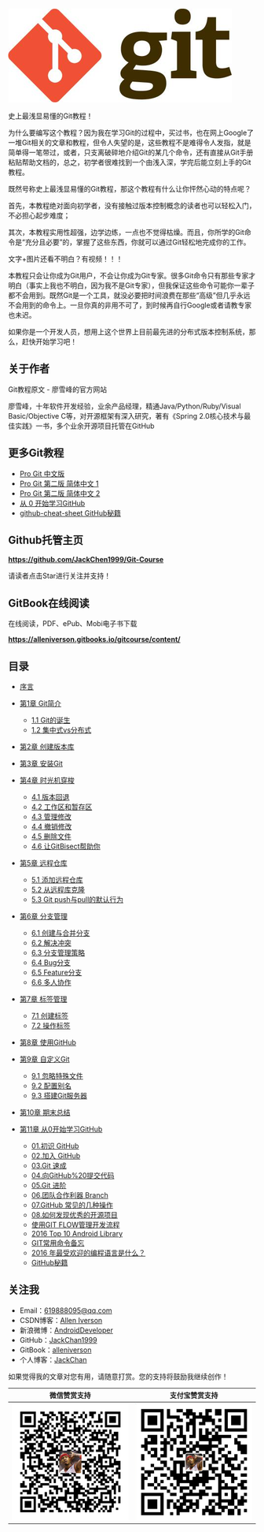 ![git](assets/git0.jpg)

史上最浅显易懂的Git教程！

为什么要编写这个教程？因为我在学习Git的过程中，买过书，也在网上Google了一堆Git相关的文章和教程，但令人失望的是，这些教程不是难得令人发指，就是简单得一笔带过，或者，只支离破碎地介绍Git的某几个命令，还有直接从Git手册粘贴帮助文档的，总之，初学者很难找到一个由浅入深，学完后能立刻上手的Git教程。

既然号称史上最浅显易懂的Git教程，那这个教程有什么让你怦然心动的特点呢？

首先，本教程绝对面向初学者，没有接触过版本控制概念的读者也可以轻松入门，不必担心起步难度；

其次，本教程实用性超强，边学边练，一点也不觉得枯燥。而且，你所学的Git命令是“充分且必要”的，掌握了这些东西，你就可以通过Git轻松地完成你的工作。

文字+图片还看不明白？有视频！！！

本教程只会让你成为Git用户，不会让你成为Git专家。很多Git命令只有那些专家才明白（事实上我也不明白，因为我不是Git专家），但我保证这些命令可能你一辈子都不会用到。既然Git是一个工具，就没必要把时间浪费在那些“高级”但几乎永远不会用到的命令上。一旦你真的非用不可了，到时候再自行Google或者请教专家也未迟。

如果你是一个开发人员，想用上这个世界上目前最先进的分布式版本控制系统，那么，赶快开始学习吧！

## 关于作者

Git教程原文 - 廖雪峰的官方网站

廖雪峰，十年软件开发经验，业余产品经理，精通Java/Python/Ruby/Visual Basic/Objective C等，对开源框架有深入研究，著有《Spring 2.0核心技术与最佳实践》一书，多个业余开源项目托管在GitHub

## 更多Git教程

- [Pro Git 中文版](https://alleniverson.gitbooks.io/gitcourse/content/https://www.gitbook.com/book/0532/progit/details)
- [Pro Git 第二版 简体中文 1](https://git-scm.com/book/zh/v2)
- [Pro Git 第二版 简体中文 2](https://alleniverson.gitbooks.io/gitcourse/content/https://www.gitbook.com/book/bingohuang/progit2/details)
- [从 0 开始学习GitHub](https://alleniverson.gitbooks.io/gitcourse/content/https://www.gitbook.com/book/stormzhang/learn-github-from-zero/details)
- [github-cheat-sheet GitHub秘籍](https://alleniverson.gitbooks.io/gitcourse/content/https://github.com/tiimgreen/github-cheat-sheet/blob/master/README.zh-cn.html)

## Github托管主页

**https://github.com/JackChen1999/Git-Course**

请读者点击Star进行关注并支持！

## GitBook在线阅读

在线阅读，PDF、ePub、Mobi电子书下载

**https://alleniverson.gitbooks.io/gitcourse/content/**

## 目录

* [序言](https://alleniverson.gitbooks.io/gitcourse/content/README.html)

* [第1章 Git简介](https://alleniverson.gitbooks.io/gitcourse/content/第1章%20Git简介/README.html)
  * [1.1 Git的诞生](https://alleniverson.gitbooks.io/gitcourse/content/第1章%20Git简介/Git的诞生.html)
  * [1.2 集中式vs分布式](https://alleniverson.gitbooks.io/gitcourse/content/第1章%20Git简介/集中式vs分布式.html)

* [第2章 创建版本库](https://alleniverson.gitbooks.io/gitcourse/content/第2章%20创建版本库/README.html)

* [第3章 安装Git](https://alleniverson.gitbooks.io/gitcourse/content/第3章%20安装Git/README.html)

* [第4章 时光机穿梭](https://alleniverson.gitbooks.io/gitcourse/content/第4章%20时光机穿梭/README.html)
  * [4.1 版本回退](https://alleniverson.gitbooks.io/gitcourse/content/第4章%20时光机穿梭/版本回退.html)
  * [4.2 工作区和暂存区](https://alleniverson.gitbooks.io/gitcourse/content/第4章%20时光机穿梭/工作区和暂存区.html)
  * [4.3 管理修改](https://alleniverson.gitbooks.io/gitcourse/content/第4章%20时光机穿梭/管理修改.html)
  * [4.4 撤销修改](https://alleniverson.gitbooks.io/gitcourse/content/第4章%20时光机穿梭/撤销修改.html)
  * [4.5 删除文件](https://alleniverson.gitbooks.io/gitcourse/content/第4章%20时光机穿梭/删除文件.html)
  * [4.6 让GitBisect帮助你](https://alleniverson.gitbooks.io/gitcourse/content/第4章%20时光机穿梭/让GitBisect帮助你.html)

* [第5章 远程仓库](https://alleniverson.gitbooks.io/gitcourse/content/第5章%20远程仓库/README.html)
  * [5.1 添加远程仓库](https://alleniverson.gitbooks.io/gitcourse/content/第5章%20远程仓库/添加远程仓库.html)
  * [5.2 从远程库克隆](https://alleniverson.gitbooks.io/gitcourse/content/第5章%20远程仓库/从远程库克隆.html)
  * [5.3 Git push与pull的默认行为](https://alleniverson.gitbooks.io/gitcourse/content/第5章%20远程仓库/push与pull的默认行为.html)

* [第6章 分支管理](https://alleniverson.gitbooks.io/gitcourse/content/第6章%20分支管理/README.html)
  * [6.1 创建与合并分支](https://alleniverson.gitbooks.io/gitcourse/content/第6章%20分支管理/创建与合并分支.html)
  * [6.2 解决冲突](https://alleniverson.gitbooks.io/gitcourse/content/第6章%20分支管理/解决冲突.html)
  * [6.3 分支管理策略](https://alleniverson.gitbooks.io/gitcourse/content/第6章%20分支管理/分支管理策略.html)
  * [6.4 Bug分支](https://alleniverson.gitbooks.io/gitcourse/content/第6章%20分支管理/Bug分支.html)
  * [6.5 Feature分支](https://alleniverson.gitbooks.io/gitcourse/content/第6章%20分支管理/Feature分支.html)
  * [6.6 多人协作](https://alleniverson.gitbooks.io/gitcourse/content/第6章%20分支管理/多人协作.html)

* [第7章 标签管理](https://alleniverson.gitbooks.io/gitcourse/content/第7章%20标签管理/README.html)
  * [7.1 创建标签](https://alleniverson.gitbooks.io/gitcourse/content/第7章%20标签管理/创建标签.html)
  * [7.2 操作标签](https://alleniverson.gitbooks.io/gitcourse/content/第7章%20标签管理/操作标签.html)

* [第8章 使用GitHub](https://alleniverson.gitbooks.io/gitcourse/content/第8章%20使用GitHub/README.html)

* [第9章 自定义Git](https://alleniverson.gitbooks.io/gitcourse/content/第9章%20自定义Git/README.html)
  * [9.1 忽略特殊文件](https://alleniverson.gitbooks.io/gitcourse/content/第9章%20自定义Git/忽略特殊文件.html)
  * [9.2 配置别名](https://alleniverson.gitbooks.io/gitcourse/content/第9章%20自定义Git/配置别名.html)
  * [9.3 搭建Git服务器](https://alleniverson.gitbooks.io/gitcourse/content/第9章%20自定义Git/搭建Git服务器.html)

* [第10章 期末总结](https://alleniverson.gitbooks.io/gitcourse/content/第10章%20期末总结/README.html)

* [第11章 从0开始学习GitHub](https://alleniverson.gitbooks.io/gitcourse/content/第11章%20GitHub/从0开始学习%20GitHub%20系列之%e3%80%8c序言%e3%80%8d.html)
  * [01.初识 GitHub](https://alleniverson.gitbooks.io/gitcourse/content/第11章%20GitHub/从0开始学习%20GitHub%20系列之%e3%80%8c01.初识%20GitHub%e3%80%8d.html)
  * [02.加入 GitHub](https://alleniverson.gitbooks.io/gitcourse/content/第11章%20GitHub/从0开始学习%20GitHub%20系列之%e3%80%8c02.加入%20GitHub%e3%80%8d.html)
  * [03.Git 速成](https://alleniverson.gitbooks.io/gitcourse/content/第11章%20GitHub/从0开始学习%20GitHub%20系列之%e3%80%8c03.Git%20速成%e3%80%8d.html)
  * [04.向GitHub%20提交代码](https://alleniverson.gitbooks.io/gitcourse/content/第11章%20GitHub/从0开始学习%20GitHub%20系列之%e3%80%8c04.向GitHub%20提交代码%e3%80%8d.html)
  * [05.Git 进阶](https://alleniverson.gitbooks.io/gitcourse/content/第11章%20GitHub/从0开始学习%20GitHub%20系列之%e3%80%8c05.Git%20进阶%e3%80%8d.html)
  * [06.团队合作利器 Branch](https://alleniverson.gitbooks.io/gitcourse/content/第11章%20GitHub/从0开始学习%20GitHub%20系列之%e3%80%8c06.团队合作利器%20Branch%e3%80%8d.html)
  * [07.GitHub 常见的几种操作](https://alleniverson.gitbooks.io/gitcourse/content/第11章%20GitHub/从0开始学习%20GitHub%20系列之%e3%80%8c07.GitHub%20常见的几种操作%e3%80%8d)
  * [08.如何发现优秀的开源项目](https://alleniverson.gitbooks.io/gitcourse/content/第11章%20GitHub/从0开始学习%20GitHub%20系列之%e3%80%8c08.如何发现优秀的开源项目%e3%80%8d)
  * [使用GIT FLOW管理开发流程](https://alleniverson.gitbooks.io/gitcourse/content/第11章%20GitHub/使用GIT%20FLOW管理开发流程.html)
  * [2016 Top 10 Android Library](https://alleniverson.gitbooks.io/gitcourse/content/第11章%20GitHub/2016%20Top%2010%20Android%20Library.html)
  * [GIT常用命令备忘](https://alleniverson.gitbooks.io/gitcourse/content/第11章%20GitHub/GIT常用命令备忘.html)
  * [2016 年最受欢迎的编程语言是什么？](https://alleniverson.gitbooks.io/gitcourse/content/第11章%20GitHub/2016%20年最受欢迎的编程语言是什么？.html)
  * [GitHub秘籍](https://alleniverson.gitbooks.io/gitcourse/content/第11章%20GitHub/GitHub秘籍.html)

## 关注我

- Email：<619888095@qq.com>
- CSDN博客：[Allen Iverson](http://blog.csdn.net/axi295309066)
- 新浪微博：[AndroidDeveloper](http://weibo.com/u/1848214604?topnav=1&wvr=6&topsug=1&is_all=1)
- GitHub：[JackChan1999](https://github.com/JackChan1999)
- GitBook：[alleniverson](https://www.gitbook.com/@alleniverson)
- 个人博客：[JackChan](https://jackchan1999.github.io/)

如果觉得我的文章对您有用，请随意打赏。您的支持将鼓励我继续创作！

|                  微信赞赏支持                  |                 支付宝赞赏支持                  |
| :--------------------------------------: | :--------------------------------------: |
| <img src="assets/weixin.png" width="300" /> | <img src="assets/支付宝.jpg" width="300" /> |
